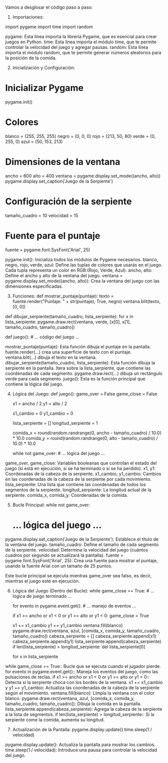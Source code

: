 Vamos a desglosar el código paso a paso:
1. Importaciones:

import pygame
import time
import random

pygame: Esta línea importa la librería Pygame, que es esencial para crear juegos en Python.
time: Esta línea importa el módulo time, que te permite controlar la velocidad del juego y agregar pausas.
random: Esta línea importa el módulo random, que te permite generar números aleatorios para la posición de la comida.


2. Inicialización y Configuración:
# Inicializar Pygame
pygame.init()

# Colores
blanco = (255, 255, 255)
negro = (0, 0, 0)
rojo = (213, 50, 80)
verde = (0, 255, 0)
azul = (50, 153, 213)

# Dimensiones de la ventana
ancho = 600
alto = 400
ventana = pygame.display.set_mode((ancho, alto))
pygame.display.set_caption('Juego de la Serpiente')

# Configuración de la serpiente
tamaño_cuadro = 10
velocidad = 15

# Fuente para el puntaje
fuente = pygame.font.SysFont('Arial', 25)

pygame.init(): Inicializa todos los módulos de Pygame necesarios.
blanco, negro, rojo, verde, azul: Define las tuplas de colores que usarás en el juego. Cada tupla representa un color en RGB (Rojo, Verde, Azul).
ancho, alto: Define el ancho y alto de la ventana del juego.
ventana = pygame.display.set_mode((ancho, alto)): Crea la ventana del juego con las dimensiones especificadas.


3. Funciones:
def mostrar_puntaje(puntaje):
    texto = fuente.render("Puntaje: " + str(puntaje), True, negro)
    ventana.blit(texto, [0, 0])

def dibujar_serpiente(tamaño_cuadro, lista_serpiente):
    for x in lista_serpiente:
        pygame.draw.rect(ventana, verde, [x[0], x[1], tamaño_cuadro, tamaño_cuadro])

def juego():
    # ... código del juego ...

mostrar_puntaje(puntaje): Esta función dibuja el puntaje en la pantalla.
fuente.render(...) crea una superficie de texto con el puntaje.
ventana.blit(...) dibuja el texto en la ventana.
dibujar_serpiente(tamaño_cuadro, lista_serpiente): Esta función dibuja la serpiente en la pantalla.
Itera sobre la lista_serpiente, que contiene las coordenadas de cada segmento.
pygame.draw.rect(...) dibuja un rectángulo verde para cada segmento.
juego(): Esta es la función principal que contiene la lógica del juego.



4. Lógica del Juego:
def juego():
    game_over = False
    game_close = False

    x1 = ancho / 2
    y1 = alto / 2

    x1_cambio = 0
    y1_cambio = 0

    lista_serpiente = []
    longitud_serpiente = 1

    comida_x = round(random.randrange(0, ancho - tamaño_cuadro) / 10.0) * 10.0
    comida_y = round(random.randrange(0, alto - tamaño_cuadro) / 10.0) * 10.0

    while not game_over:
        # ... lógica del juego ...


game_over, game_close: Variables booleanas que controlan el estado del juego (si está en ejecución, si se ha terminado o si se ha perdido).
x1, y1: Coordenadas de la cabeza de la serpiente.
x1_cambio, y1_cambio: Cambios en las coordenadas de la cabeza de la serpiente por cada movimiento.
lista_serpiente: Una lista que contiene las coordenadas de todos los segmentos de la serpiente.
longitud_serpiente: La longitud actual de la serpiente.
comida_x, comida_y: Coordenadas de la comida.


5. Bucle Principal:
while not game_over:
    # ... lógica del juego ...

pygame.display.set_caption('Juego de la Serpiente'): Establece el título de la ventana del juego.
tamaño_cuadro: Define el tamaño de cada segmento de la serpiente.
velocidad: Determina la velocidad del juego (cuántos cuadros por segundo se actualizará la pantalla).
fuente = pygame.font.SysFont('Arial', 25): Crea una fuente para mostrar el puntaje, usando la fuente Arial con un tamaño de 25 puntos.

Este bucle principal se ejecuta mientras game_over sea falso, es decir, mientras el juego esté en ejecución.


6. Lógica del Juego (Dentro del Bucle):
    while game_close == True:
        # ... lógica de juego terminado ...

    for evento in pygame.event.get():
        # ... manejo de eventos ...

    if x1 >= ancho or x1 < 0 or y1 >= alto or y1 < 0:
        game_close = True

    x1 += x1_cambio
    y1 += y1_cambio
    ventana.fill(blanco)
    pygame.draw.rect(ventana, azul, [comida_x, comida_y, tamaño_cuadro, tamaño_cuadro])
    cabeza_serpiente = []
    cabeza_serpiente.append(x1)
    cabeza_serpiente.append(y1)
    lista_serpiente.append(cabeza_serpiente)
    if len(lista_serpiente) > longitud_serpiente:
        del lista_serpiente[0]

    for x in lista_serpiente

while game_close == True:: Bucle que se ejecuta cuando el jugador pierde.
for evento in pygame.event.get():: Maneja los eventos del juego, como las pulsaciones de teclas.
if x1 >= ancho or x1 < 0 or y1 >= alto or y1 < 0:: Detecta si la serpiente choca con los bordes de la ventana.
x1 += x1_cambio y y1 += y1_cambio: Actualiza las coordenadas de la cabeza de la serpiente según el movimiento.
ventana.fill(blanco): Limpia la ventana con el color blanco.
pygame.draw.rect(ventana, azul, [comida_x, comida_y, tamaño_cuadro, tamaño_cuadro]): Dibuja la comida en la pantalla.
lista_serpiente.append(cabeza_serpiente): Agrega la cabeza de la serpiente a la lista de segmentos.
if len(lista_serpiente) > longitud_serpiente:: Si la serpiente come la comida, aumenta su longitud.


7. Actualización de la Pantalla:
    pygame.display.update()
    time.sleep(1 / velocidad)

pygame.display.update(): Actualiza la pantalla para mostrar los cambios.
time.sleep(1 / velocidad): Introduce una pausa para controlar la velocidad del juego.
